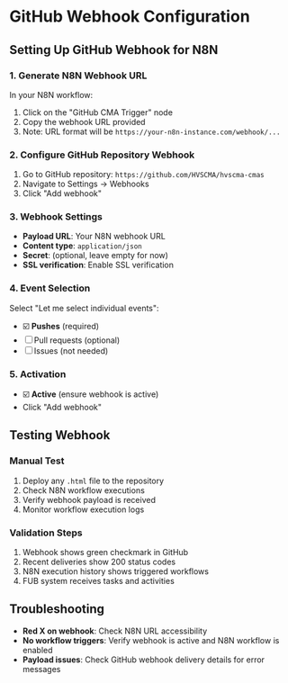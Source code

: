 # GitHub Webhook Configuration

## Setting Up GitHub Webhook for N8N

### 1. Generate N8N Webhook URL
In your N8N workflow:
1. Click on the "GitHub CMA Trigger" node
2. Copy the webhook URL provided
3. Note: URL format will be `https://your-n8n-instance.com/webhook/...`

### 2. Configure GitHub Repository Webhook
1. Go to GitHub repository: `https://github.com/HVSCMA/hvscma-cmas`
2. Navigate to Settings → Webhooks
3. Click "Add webhook"

### 3. Webhook Settings
- **Payload URL**: Your N8N webhook URL
- **Content type**: `application/json`
- **Secret**: (optional, leave empty for now)
- **SSL verification**: Enable SSL verification

### 4. Event Selection
Select "Let me select individual events":
- ☑️ **Pushes** (required)
- ☐ Pull requests (optional)
- ☐ Issues (not needed)

### 5. Activation
- ☑️ **Active** (ensure webhook is active)
- Click "Add webhook"

## Testing Webhook

### Manual Test
1. Deploy any `.html` file to the repository
2. Check N8N workflow executions
3. Verify webhook payload is received
4. Monitor workflow execution logs

### Validation Steps
1. Webhook shows green checkmark in GitHub
2. Recent deliveries show 200 status codes
3. N8N execution history shows triggered workflows
4. FUB system receives tasks and activities

## Troubleshooting
- **Red X on webhook**: Check N8N URL accessibility
- **No workflow triggers**: Verify webhook is active and N8N workflow is enabled
- **Payload issues**: Check GitHub webhook delivery details for error messages
